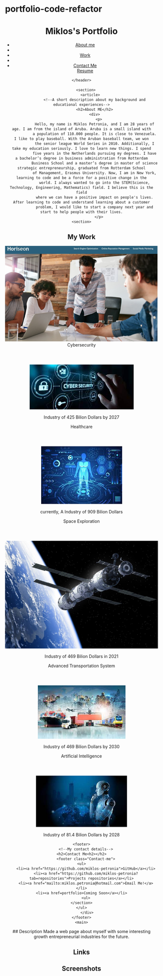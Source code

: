 # portfolio-code-refactor
<!DOCTYPE html>
<html lang="en-us">

<head>
    <metacharset="UTF-8" />
<link rel="stylesheet" type="text/css" href="./assets/css/reset.css">
<link rel="stylesheet" href="./assets/css/style.css" />
<!--Website Name Added-->
<title>Miklos Petronia's Portfolio</title> 

<main>
</head>
<body>
    <header>
        <!--navigation bar about my information-->
        <h1>Miklos's <span class="port"> Port</span>folio</h1>
            <nav class="text-right">
                <ul>
                <li><a href="#about-me">About me</a><li>
                <li><a href="#my-work">Work</a><li>
                <li><a href="#contact-me">Contact Me</a></li>
                </li><a href="#resume">Resume</a></li>
                </ul>
            </nav>

    </header>

        <section>
            <article>
                <!--A short description about my background and educational experiences-->
                <h2>About ME</h2>
                <div>
                    <p>
                Hello, my name is Miklos Petronia, and I am 28 years of age. I am from the island of Aruba. Aruba is a small island with
                a population of 110.000 people. It is close to Venezuela. I like to play baseball. With the Aruban baseball team, we won
                the senior league World Series in 2010. Additionally, I take my education seriously. I love to learn new things. I spend
                five years in the Netherlands pursuing my degrees. I have a bachelor’s degree in business administration from Rotterdam
                Business School and a master’s degree in master of science strategic entrepreneurship, graduated from Rotterdam School
                of Management, Erasmus University. Now, I am in New York, learning to code and be a force for a positive change in the
                world. I always wanted to go into the STEM(Science, Technology, Engineering, Mathematics) field. I believe this is the field
                where we can have a positive impact on people's lives. After learning to code and understand learning about a customer
                problem, I would like to start a company next year and start to help people with their lives.
                    </p>
    <section>


<!-- Product sections of my interested industries in the coming future -->
</section>
<h2>My Work</h2>
<div class="Horiseon">
<section class="card1">
   <img src="./Assets/images/snapshot of horiseon.jpg" alt="Horiseon">
</section>

<div class="products">
    <section class="card">
        <header>Cybersecurity</header>
        <img src="./assets/images/cyber security.jfif" alt="Cybersecurity" />
        <p> Industry of 425 Bilion Dollars by 2027</p>
    </section>
    <section class="card">
        <header>Healthcare</header>
        <img src="./assets/images/Health Tech.jfif" alt="Health Tech" />
        <p>currently, A Industry of 909 Bilion Dollars</p>
    </section>
    <section class="card">
        <header>Space Exploration</header>
        <img src="./assets/images/space exploration.jpg" alt="Space exploration" />
        <p>Industry of 469 Bilion Dollars in 2021</p>
    </section>
    <section class="card">
        <header>Advanced Transportation System</header>
        <img src="./assets/images/transportation tech.jfif" alt="Transportation" />
        <p>Industry of 469 Bilion Dollars by 2030</p>
    </section>
        <section class="card">
        <header>Artificial Intelligence</header>
        <img src="./assets/images/AI.jfif" alt="Artificial Intelligence" />
        <p>Industry of 81.4 Bilion Dollars by 2028</p>
    </section>
</div>

    <footer>
        <!--My contact details-->
    <h2>Contact Me<h2></h2>
        <footer class="Contact-me">
    <ul>
        <li><a href="https://github.com/miklos-petronia">GitHub</a></li>
        <li><a href="https://github.com/miklos-petronia?tab=repositories">Projects repositories</a></li>
        <li><a href="mailto:miklos.petronia@hotmail.com">Email Me!</a></li>
        <li><a href=portfolio>Coming Soon</a></li>    
        <ul>
    </section>
    </ul>
         </div>
    </footer>
    <main>
    
</body>
## Description
Made a web page about myself with some interesting growth entrepreneurial industries for the future.

## Links

## Screenshots









